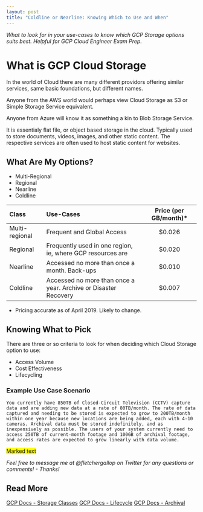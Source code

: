 ```yaml
---
layout: post
title: "Coldline or Nearline: Knowing Which to Use and When"
---
```


_What to look for in your use-cases to know which GCP Storage options suits best. Helpful for GCP Cloud Engineer Exam Prep._

# What is GCP Cloud Storage

In the world of Cloud there are many different providors offering similar services, same basic foundations, but different names. 

Anyone from the AWS world would perhaps view Cloud Storage as S3 or Simple Storage Service equivalent.

Anyone from Azure will know it as something a kin to Blob Storage Service. 

It is essentialy flat file, or object based storage in the cloud. Typically used to store documents, videos, images, and other static content. The respective services are often used to host static content for websites.


## What Are My Options?

- Multi-Regional
- Regional
- Nearline
- Coldline

| Class          | Use-Cases                  | Price (per GB/month)* |
| :---           | :---                       | :---:                 |
| Multi-regional | Frequent and Global Access | $0.026                | 
| Regional       | Frequently used in one region, ie, where GCP resources are | $0.020 |
| Nearline       | Accessed no more than once a month. Back-ups | $0.010 |
| Coldline       | Accessed no more than once a year. Archive or Disaster Recovery | $0.007 |

* Pricing accurate as of April 2019. Likely to change.

## Knowing What to Pick

There are three or so criteria to look for when deciding which Cloud Storage option to use:

- Access Volume
- Cost Effectiveness
- Lifecycling

### Example Use Case Scenario 

`
You currently have 850TB of Closed-Circuit Television (CCTV) capture data and are adding new data at a rate of 80TB/month. The rate of data captured and needing to be stored is expected to grow to 200TB/month within one year because new locations are being added, each with 4-10 cameras. Archival data must be stored indefinitely, and as inexpensively as possible. The users of your system currently need to access 250TB of current-month footage and 100GB of archival footage, and access rates are expected to grow linearly with data volume.
`

<span style="background-color: #FFFF00">Marked text</span>


_Feel free to message me at @fletchergallop on Twitter for any questions or comments! - Thanks!_

## Read More

[GCP Docs - Storage Classes](https://cloud.google.com/storage/docs/storage-classes)
[GCP Docs - Lifecycle](https://cloud.google.com/storage/docs/lifecycle)
[GCP Docs - Archival](https://cloud.google.com/storage/archival/)